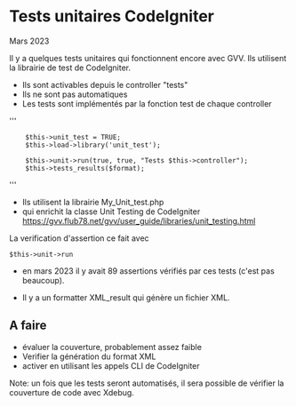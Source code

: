 # Tests unitaires CodeIgniter

Mars 2023

Il y a quelques tests unitaires qui fonctionnent encore avec GVV. Ils utilisent la librairie de test de CodeIgniter.

* Ils sont activables depuis le controller "tests"
* Ils ne sont pas automatiques
* Les tests sont implémentés par la fonction test de chaque controller

'''

        $this->unit_test = TRUE;
        $this->load->library('unit_test');

        $this->unit->run(true, true, "Tests $this->controller");
        $this->tests_results($format);
'''

* Ils utilisent la librairie My_Unit_test.php
* qui enrichit la classe Unit Testing de CodeIgniter https://gvv.flub78.net/gvv/user_guide/libraries/unit_testing.html 

La verification d'assertion ce fait avec

	$this->unit->run

* en mars 2023 il y avait 89 assertions vérifiés par ces tests (c'est pas beaucoup).

* Il y a un formatter XML_result qui génère un fichier XML. 

## A faire

* évaluer la couverture, probablement assez faible
* Verifier la génération du format XML
* activer en utilisant les appels CLI de CodeIgniter

Note: un fois que les tests seront automatisés, il sera possible de vérifier la couverture de code avec Xdebug.
